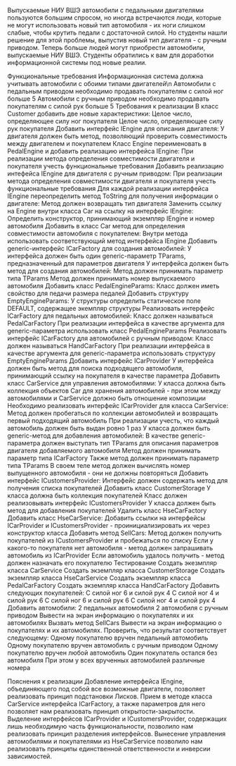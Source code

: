 Выпускаемые НИУ ВШЭ автомобили с педальными двигателями пользуются большим спросом, но иногда встречаются люди, которые не могут использовать новый тип автомобиля - их ноги слишком слабые, чтобы крутить педали с достаточной силой. Но студенты нашли решение для этой проблемы, выпустив новый тип двигателя - с ручным приводом. Теперь больше людей могут приобрести автомобили, выпускаемые НИУ ВШЭ. Студенты обратились к вам для доработки информационной системы под новые реалии.

Функциональные требования
Информационная система должна учитывать автомобили с обоими типами двигателей\n
Автомобили с педальным приводом необходимо продавать покупателям с силой ног больше 5
Автомобили с ручным приводом необходимо продавать покупателям с силой рук больше 5
Требования к реализации
В класс Customer добавить две новые характеристики:
Целое число, определяющее силу ног покупателя
Целое число, определяющее силу рук покупателя
Добавить интерфейс IEngine для описания двигателя:
У двигателя должен быть метод, позволяющий проверить совместимость между двигателем и покупателем
Класс Engine переименовать в PedalEngine и добавить реализацию интерфейса IEngine:
При реализации метода определения совместимости двигателя и покупателя учесть функциональные требования
Добавить реализацию интефейса IEngine для двигателя с ручным приводом:
При реализации метода определения совместимости двигателя и покупателя учесть функциональные требования
Для каждой реализации интерфейса IEngine переопределить метод ToString для получения информации о двигателе:
Метод должен возвращать тип двигателя
Заменить ссылку на Engine внутри класса Car на ссылку на интерфейс IEngine:
Определить конструктор, принимающий экземпляр IEngine и номер автомобиля
Добавить в класс Car метод для определения совместимости автомобиля с покупателем:
Внутри метода использовать соответствующий метод интерфейса IEngine
Добавить generic-интерфейс ICarFactory для создания автомобилей:
У интерфейса должен быть один generic-параметр TParams, предназначенный для параметров двигателя
У интерфейса должен быть метод для создания автомобилей:
Метод должен принимать параметр типа TParams
Метод должен принимать номер выпускаемого автомобиля
Добавить класс PedalEngineParams:
Класс должен иметь свойство для педачи размера педалей
Добавить структуру EmptyEngineParams:
У структуры определить статическое поле DEFAULT, содержащее экемпляр структуры
Реализовать интерфейс ICarFactory для педальных автомобилей:
Класс должен называться PedalCarFactory
При реализации интерфейса в качестве аргумента для generic-параметра использовать класс PedalEngineParams
Реализовать интерфейс ICarFactory для автомобилей с ручным приводом:
Класс должен называться HandCarFactory
При реализации интерфейса в качестве аргумента для generic-параметра использовать структуру EmptyEngineParams
Добавить интерфейс ICarProvider
У интерфейса должен быть метод для поиска подходящего автомобиля, принимающий ссылку на покупателя в качестве параметра
Добавить класс CarService для управления автомобилями:
У класса должна быть коллекция объектов Car для хранения автомобилей - при этом между автомобилями и CarService должно быть отношение композиции
Необходимо реализовать интерфейс ICarProvider для класса CarService:
Метод должен пробегаться по коллекции автомобилей и возвращать первый подходящий автомобиль
При реализации учесть, что каждый автомобиль должен быть выдан ровно 1 раз
У класса должен быть generic-метод для добавления автомобилей:
В качестве generic-параметра должен выступать тип TParams для описания параметров двигателя добавляемого автомобиля
Метод должен принимать параметр типа ICarFactory
Также метод должен принимать параметр типа TParams
В своем теле метод должен вычислять номер выпущенного автомобиля - они не должны повторяться
Добавить интерфейс ICustomersProvider:
Интерфейс должен содержать метод для получения списка покупателей
Добавить класс CustomerStorage
У класса должна быть коллекция покупателей
Класс должен реализовывать интерфейс ICustomersProvider
У класса должен быть метод для добавления покупателей
Удалить класс HseCarFactory
Добавить класс HseCarService:
Добавить ссылки на интерфейсы ICarProvider и ICustomersProvider - проинициализировать их через конструктор класса
Добавить метод SellCars:
Метод должен получить покупателей из ICustomersProvider и пробежаться по списку
Если у какого-то покупателя нет автомобиля - метод должен запрашивать автомобиль из ICarProvider
Если автомобиль удалось получить - метод должен назначать его покупателю
Тестирование
Создать экезмпляр класса CarService
Создать экземпляр класса CustomerStorage
Создать экземпляр класса HseCarService
Создать экземпляр класса PedalCarFactory
Создать экземпляр класса HandCarFactory
Добавить следующих покупателей:
С силой ног 6 и силой рук 4
С силой ног 4 и силой рук 6
С силой ног 6 и силой рук 6
С силой ног 4 и силой рук 4
Добавить автомобили:
2 педальных автомобиля
2 автомобиля с ручным приводом
Вывести на экран информацию о покупателях и их автомобилях
Вызвать метод SellCars
Вывести на экран информацию о покупателях и их автомобилях. Проверить, что результат соответствует следующему:
Одному покупателю вручен педальный автомобиль
Одному покупателю вручен автомобиль с ручным приводом
Одному покупателю вручен любой автомобиль
Один покупатель остался без автомобиля
При этом у всех врученных автомобилей различные номера

Пояснения к реализации
Добавление интерфейса IEngine, объединяющего под собой все возможные двигатели, позволяет реализовать принцип подстановки Лисков. Прием в методе класса CarService интерфейса ICarFactory, а также параметров для него позволяет нам реализовать принцип открытости-закрытости. Выделение интерфейсов ICarProvider и ICustomersProvider, содержащих лишь необходимую часть функциональности, позволило нам реализовать принцип разделения интерфейсов. Вынесение управления автомобилями и покупателями из HseCarService позволило нам реализовать принципы единственной ответственности и инверсии зависимостей.
